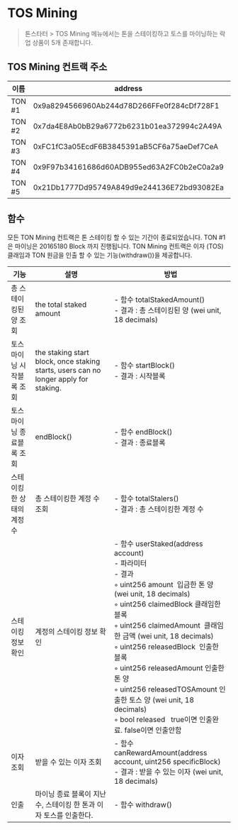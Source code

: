 # TOS Mining
> 톤스타터 > TOS Mining 메뉴에서는 톤을 스테이킹하고 토스를 마이닝하는 락업 상품이 5개 존재합니다.

## TOS Mining 컨트랙 주소

| 이름 | address | etherscan|
| -------- | -------- | -------- |
| TON #1     | 0x9a8294566960Ab244d78D266FFe0f284cDf728F1     | [link](https://etherscan.io/address/0x9a8294566960Ab244d78D266FFe0f284cDf728F1#readProxyContract)     |
| TON #2     | 0x7da4E8Ab0bB29a6772b6231b01ea372994c2A49A     | [link](https://etherscan.io/address/0x7da4e8ab0bb29a6772b6231b01ea372994c2a49a#readProxyContract)       |
| TON #3     | 0xFC1fC3a05EcdF6B3845391aB5CF6a75aeDef7CeA     | [link](https://etherscan.io/address/0xfc1fc3a05ecdf6b3845391ab5cf6a75aedef7cea#readProxyContract)       |
| TON #4     | 0x9F97b34161686d60ADB955ed63A2FC0b2eC0a2a9     | [link](https://etherscan.io/address/0x9f97b34161686d60adb955ed63a2fc0b2ec0a2a9#readProxyContract)       |
| TON #5     | 0x21Db1777Dd95749A849d9e244136E72bd93082Ea     | [link](https://etherscan.io/address/0x21Db1777Dd95749A849d9e244136E72bd93082Ea#readProxyContract)       |


## 함수
모든 TON Mining 컨트랙은  톤 스테이킹 할 수 있는 기간이 종료되었습니다.
TON #1은 마이닝은 20165180 Block 까지 진행됩니다.
TON Mining 컨트랙은 이자 (TOS) 클래임과 TON 원금을 인출 할 수 있는 기능(withdraw())을 제공합니다.


| 기능 | 설명 | 방법 |
| -------- | -------- | -------- |
| 총 스테이킹된 양 조회     | the total staked amount     | - 함수 totalStakedAmount() <br/>- 결과 : 총 스테이킹된 양 (wei unit, 18 decimals)|
| 토스 마이닝 시작블록 조회     | the staking start block, once staking starts, users can no longer apply for staking.     | - 함수 startBlock() <br/>- 결과 : 시작블록 |
| 토스 마이닝 종료블록 조회     | endBlock()     | - 함수 endBlock() <br/>- 결과 : 종료블록 |
| 스테이킹한 상태의 계정 수     | 총 스테이킹한 계정 수 조회     | - 함수 totalStalers()  <br/>- 결과 : 총 스테이킹한 계정 수   |
| 스테이킹 정보 확인     | 계정의 스테이킹 정보 확인     | - 함수 userStaked(address account)<br/>- 파라미터<br/>- 결과 <br/>     ◦ uint256 amount  입금한 톤 양 (wei unit, 18 decimals) <br/>     ◦ uint256 claimedBlock 클래임한 블록<br/>     ◦ uint256 claimedAmount  클래임한 금액 (wei unit, 18 decimals) <br/>     ◦ uint256 releasedBlock  인출한 블록 <br/>     ◦ uint256 releasedAmount 인출한 톤 양 <br/>     ◦ uint256 releasedTOSAmount 인출한 토스 양 (wei unit, 18 decimals) <br/>     ◦ bool released   true이면 인출완료. false이면 인출안함 |
| 이자 조회     | 받을 수 있는 이자 조회     | -  함수  canRewardAmount(address account, uint256 specificBlock)  <br/>- 결과 :  받을 수 있는 이자 (wei unit, 18 decimals) |
| 인출     | 마이닝 종료 블록이 지난수, 스테이킹 한 톤과 이자 토스를 인출한다.     | -  함수  withdraw()   |
